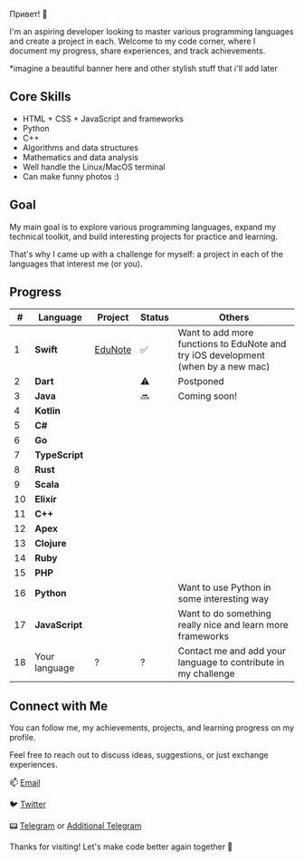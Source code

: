 Привет! 👋

I'm an aspiring developer looking to master various programming languages and create a project in each. Welcome to my code corner,
where I document my progress, share experiences, and track achievements.

*imagine a beautiful banner here and other stylish stuff that i'll add later

## Core Skills

- HTML + CSS + JavaScript and frameworks
- Python
- C++
- Algorithms and data structures
- Mathematics and data analysis
- Well handle the Linux/MacOS terminal
- Can make funny photos :)

## Goal

My main goal is to explore various programming languages, expand my technical toolkit, and build interesting projects for practice and learning.

That's why I came up with a challenge for myself: a project in each of the languages that interest me (or you).

## Progress

| #   | Language | Project | Status | Others |
| --- | ------------ | -------------------------------- | ------ | --------------------------------------------------------------------------------------- |
| 1   | **Swift**    |[EduNote](github.com/zabojeb/EduNote)| ✅ | Want to add more functions to EduNote and try iOS development (when by a new mac) |
| 2   | **Dart**     |  | ⚠️ | Postponed |
| 3   | **Java**     |  | 🔜 | Coming soon! |
| 4   | **Kotlin**   |  |  |  |
| 5   | **C#**       |  |  |  |
| 6   | **Go**       |  |  |  |
| 7   | **TypeScript**|  |  |  |
| 8   | **Rust**     |  |  |  |
| 9   | **Scala**    |  |  |  |
| 10  | **Elixir**   |  |  |  |
| 11  | **C++**      |  |  |  |
| 12  | **Apex**     |  |  |  |
| 13  | **Clojure**  |  |  |  |
| 14  | **Ruby**     |  |  |  |
| 15  | **PHP**      |  |  |  |
| 16  | **Python**   |  |  | Want to use Python in some interesting way |
| 17  | **JavaScript**|  |  | Want to do something really nice and learn more frameworks |
| 18  | Your language | ? | ? | Contact me and add your language to contribute in my challenge |

## Connect with Me

You can follow me, my achievements, projects, and learning progress on my profile.

Feel free to reach out to discuss ideas, suggestions, or just exchange experiences.

📫 [Email](mailto:zabojeb@bk.ru)

🐦 [Twitter](https://twitter.com/zabojeb)

📟 [Telegram](https://t.me/zabojebra) or [Additional Telegram](https://t.me/zabojeb)

Thanks for visiting! Let's make code better again together 🚀
